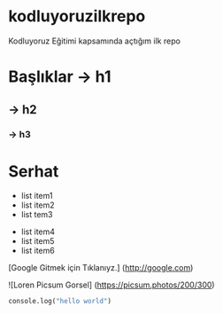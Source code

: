 # kodluyoruzilkrepo
Kodluyoruz Eğitimi kapsamında açtığım ilk repo

# Başlıklar -> h1
## -> h2
### -> h3

# Serhat

- list item1
- list item2
- list tem3

* list item4
* list item5
* list item6

[Google Gitmek için Tıklanıyz.] (http://google.com)

![Loren Picsum Gorsel] (https://picsum.photos/200/300)

```python
console.log("hello world")
```